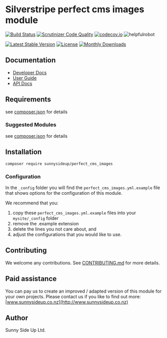 # Silverstripe perfect cms images module
[![Build Status](https://travis-ci.org/sunnysideup/silverstripe-perfect_cms_images.svg?branch=master)](https://travis-ci.org/sunnysideup/silverstripe-perfect_cms_images)
[![Scrutinizer Code Quality](https://scrutinizer-ci.com/g/sunnysideup/silverstripe-perfect_cms_images/badges/quality-score.png?b=master)](https://scrutinizer-ci.com/g/sunnysideup/silverstripe-perfect_cms_images/?branch=master)
[![codecov.io](https://codecov.io/github/sunnysideup/silverstripe-perfect_cms_images/coverage.svg?branch=master)](https://codecov.io/github/sunnysideup/silverstripe-perfect_cms_images?branch=master)
![helpfulrobot](https://helpfulrobot.io/sunnysideup/perfect_cms_images/badge)

[![Latest Stable Version](https://poser.pugx.org/sunnysideup/perfect_cms_images/version)](https://packagist.org/packages/sunnysideup/perfect_cms_images)
[![License](https://poser.pugx.org/sunnysideup/perfect_cms_images/license)](https://packagist.org/packages/sunnysideup/perfect_cms_images)
[![Monthly Downloads](https://poser.pugx.org/sunnysideup/perfect_cms_images/d/monthly)](https://packagist.org/packages/sunnysideup/perfect_cms_images)


## Documentation



 * [Developer Docs](docs/en/INDEX.md)
 * [User Guide](docs/en/userguide.md)
 * [API Docs](http://docs.ssmods.com/sunnysideup/perfect_cms_images)

## Requirements



see [composer.json](composer.json) for details

### Suggested Modules



see [composer.json](composer.json) for details


## Installation


```
composer require sunnysideup/perfect_cms_images
```

### Configuration



In the `_config` folder you will find the `perfect_cms_images.yml.example`
file that shows options for the configuration of this module.

We recommend that you:

  1. copy these `perfect_cms_images.yml.example` files into your
`mysite/_config` folder
  2. remove the .example extension
  3. delete the lines you not care about, and
  4. adjust the configurations that you would like to use.


## Contributing



We welcome any contributions. See [CONTRIBUTING.md](CONTRIBUTING.md) for more details.

## Paid assistance



You can pay us to create an improved / adapted version of this module for your own projects.  Please contact us if you like to find out more: [www.sunnysideup.co.nz](http://www.sunnysideup.co.nz)

## Author



Sunny Side Up Ltd.
